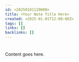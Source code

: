 ```yaml
---
id: <20250101120000>
title: <Your Note Title Here>
created: <2025-01-01T12:00:00Z>
tags: []
links: [] 
backlinks: []
---
```


# <Your Note Title Here>

Content goes here.
